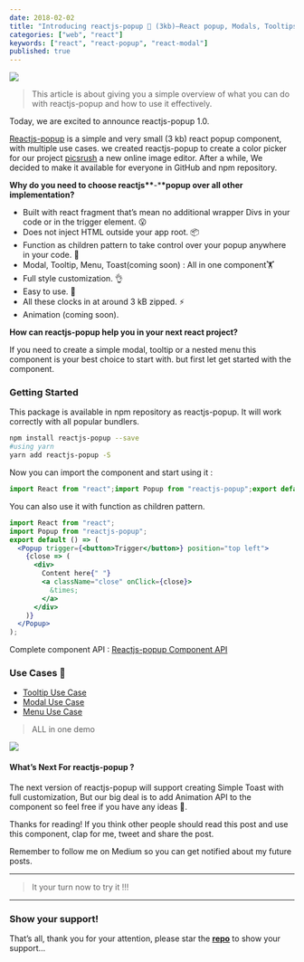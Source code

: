 ```yaml
---
date: 2018-02-02
title: "Introducing reactjs-popup 🎉 (3kb)—React popup, Modals, Tooltips and Menus — All in one"
categories: ["web", "react"]
keywords: ["react", "react-popup", "react-modal"]
published: true
---
```


![](https://cdn-images-1.medium.com/max/800/1*x-TqQwyT2ADmnb51oRJCOg.gif)

> This article is about giving you a simple overview of what you can do with reactjs-popup and how to use it effectively.

Today, we are excited to announce reactjs-popup 1.0.

[Reactjs-popup](https://react-popup.elazizi.com/) is a simple and very small (3 kb) react popup component, with multiple use cases.
we created reactjs-popup to create a color picker for our project [picsrush](https://picsrush.com/) a new online image editor. After a while, We decided to make it available for everyone in GitHub and npm repository.

**Why do you need to choose reactjs\*\***-\***\*popup over all other implementation?**

- Built with react fragment that’s mean no additional wrapper Divs in your code or in the trigger element. 😮
- Does not inject HTML outside your app root. 📦
- Function as children pattern to take control over your popup anywhere in your code. 💪
- Modal, Tooltip, Menu, Toast(coming soon) : All in one component🏋️
- Full style customization. 👌
- Easy to use. 🚀
- All these clocks in at around 3 kB zipped. ⚡️
- Animation (coming soon).

**How can reactjs-popup help you in your next react project?**

If you need to create a simple modal, tooltip or a nested menu this component is your best choice to start with. but first let get started with the component.

### Getting Started

This package is available in npm repository as reactjs-popup. It will work correctly with all popular bundlers.

```sh
npm install reactjs-popup --save
#using yarn
yarn add reactjs-popup -S
```

Now you can import the component and start using it :

```jsx
import React from "react";import Popup from "reactjs-popup";export default () => (  <Popup
```

You can also use it with function as children pattern.

```jsx
import React from "react";
import Popup from "reactjs-popup";
export default () => (
  <Popup trigger={<button>Trigger</button>} position="top left">
    {close => (
      <div>
        Content here{" "}
        <a className="close" onClick={close}>
          &times;
        </a>
      </div>
    )}
  </Popup>
);
```

Complete component API : [Reactjs-popup Component API](https://react-popup.elazizi.com/component-api/)

### Use Cases 🙌

- [Tooltip Use Case](https://react-popup.elazizi.com/use-case---tooltip/)
- [Modal Use Case](https://react-popup.elazizi.com/use-case---modal/)
- [Menu Use Case](https://react-popup.netlify.com/use-case---menu/)

> ALL in one demo

![](https://cdn-images-1.medium.com/max/800/1*x-TqQwyT2ADmnb51oRJCOg.gif)

#### What’s Next For reactjs-popup ?

The next version of reactjs-popup will support creating Simple Toast with full customization, But our big deal is to add Animation API to the component so feel free if you have any ideas 💪.

Thanks for reading! If you think other people should read this post and use this component, clap for me, tweet and share the post.

Remember to follow me on Medium so you can get notified about my future posts.

---

> It your turn now to try it !!!

---

### Show your support!

That’s all, thank you for your attention, please star the [**repo**](https://github.com/yjose/reactjs-popup) to show your support…
